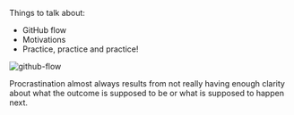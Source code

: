 
Things to talk about:
- GitHub flow
- Motivations
- Practice, practice and practice!


![github-flow](./github-flow.jpg)












Procrastination almost always results from not really having enough clarity about what the outcome is supposed to be or what is supposed to happen next.